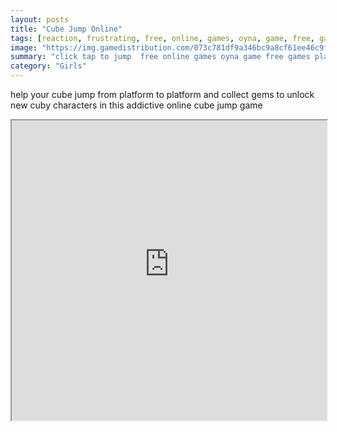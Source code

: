 ```yaml
---
layout: posts
title: "Cube Jump Online"
tags: [reaction, frustrating, free, online, games, oyna, game, free, games, play, play, games]
image: "https://img.gamedistribution.com/073c781df9a346bc9a8cf61ee46c9f0f-512x512.jpeg"
summary: "click tap to jump  free online games oyna game free games play play games"
category: "Girls"
---
```


help your cube jump from platform to platform and collect gems to unlock new cuby characters in this addictive online cube jump game

<iframe width="100%" height="480px;" src="https://html5.gamedistribution.com/073c781df9a346bc9a8cf61ee46c9f0f/"></iframe>